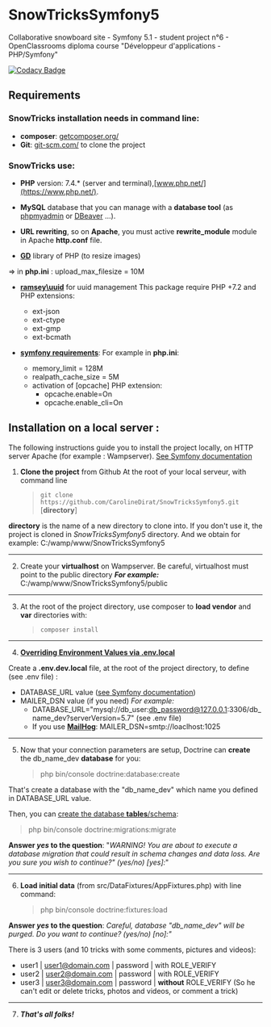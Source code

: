# SnowTricksSymfony5
Collaborative snowboard site - Symfony 5.1 - student project n°6 - OpenClassrooms  diploma course "Développeur d'applications - PHP/Symfony"

[![Codacy Badge](https://app.codacy.com/project/badge/Grade/7ee9cfc490a74bc78aa4a9e35937cec2)](https://www.codacy.com/manual/CarolineDirat/SnowTricksSymfony5?utm_source=github.com&amp;utm_medium=referral&amp;utm_content=CarolineDirat/SnowTricksSymfony5&amp;utm_campaign=Badge_Grade)

## Requirements

### SnowTricks installation needs in command line:
  - **composer**:  [getcomposer.org/](https://getcomposer.org/)
  - **Git**: [git-scm.com/](https://git-scm.com/) to clone the project

### SnowTricks use:

  - **PHP** version: 7.4.* (server and terminal),[www.php.net/](https://www.php.net/).

  - **MySQL** database that you can manage with a **database tool** (as [phpmyadmin](https://www.phpmyadmin.net/) or [DBeaver](https://dbeaver.io/) ...).

  - **URL rewriting**, so on **Apache**, you must active **rewrite_module** module in Apache **http.conf** file.

  - **[GD](https://www.php.net/manual/en/book.image.php)** library of PHP (to resize images)

  => in **php.ini** : upload_max_filesize = 10M
  - **[ramsey\uuid](https://github.com/ramsey/uuid)** for uuid management
  This package require PHP +7.2 and PHP extensions:
    - ext-json
    - ext-ctype
    - ext-gmp
    - ext-bcmath

  - **[symfony requirements](https://symfony.com/doc/current/setup.html#technical-requirements)**:
  For example in **php.ini**:
    - memory_limit = 128M
    - realpath_cache_size = 5M
    - activation of [opcache] PHP extension:
      - opcache.enable=On
      - opcache.enable_cli=On

## Installation on a local server :

The following instructions guide you to install the project locally, on HTTP server Apache (for example : Wampserver). [See Symfony documentation](https://symfony.com/doc/current/setup.html#setting-up-an-existing-symfony-project) 

1. **Clone the project** from Github 
   At the root of your local serveur, with command line
   > `git clone  https://github.com/CarolineDirat/SnowTricksSymfony5.git` [**directory**]

**directory** is the name of a new directory to clone into. 
If you don't use it, the project is cloned in *SnowTricksSymfony5* directory. And we obtain for example: C:/wamp/www/SnowTricksSymfony5

--------
2. Create your **virtualhost** on Wampserver.
Be careful, virtualhost must point to the public directory
**_For example:_** C:/wamp/www/SnowTricksSymfony5/public

--------
3. At the root of the project directory, use composer to **load vendor** and **var** directories with:
   > `composer install`
   
--------
4. **[Overriding Environment Values via .env.local](https://symfony.com/doc/current/configuration.html#overriding-environment-values-via-env-local)**

Create a **.env.dev.local** file, at the root of the project directory, to define (see .env file) :
- DATABASE_URL value ([see Symfony documentation](https://symfony.com/doc/current/doctrine.html#configuring-the-database))
- MAILER_DSN value (if you need)
_For example:_
  - DATABASE_URL="mysql://db_user:db_password@127.0.0.1:3306/db_name_dev?serverVersion=5.7" (see .env file)
  - If you use **[MailHog](https://github.com/mailhog/MailHog)**: MAILER_DSN=smtp://loaclhost:1025

--------
5. Now that your connection parameters are setup, Doctrine can **create** the db_name_dev **database** for you:
   > php bin/console doctrine:database:create

That's create a database with the "db_name_dev" which name you defined in DATABASE_URL value.

Then, you can [create the database **tables**/schema](https://symfony.com/doc/current/doctrine.html#migrations-creating-the-database-tables-schema):
   
   > php bin/console doctrine:migrations:migrate

**Answer _yes_ to the question**: "_WARNING! You are about to execute a database migration that could result in schema changes and data loss. Are you sure you wish to continue?" (yes/no) [yes]:_"

--------
6. **Load initial data** (from src/DataFixtures/AppFixtures.php) with line command:
   > php bin/console doctrine:fixtures:load

**Answer _yes_ to the question**: _Careful, database "db_name_dev" will be purged. Do you want to continue? (yes/no) [no]:"_

There is 3 users (and 10 tricks with some comments, pictures and videos):
  - user1 | user1@domain.com | password | with ROLE_VERIFY
  - user2 | user2@domain.com | password | with ROLE_VERIFY
  - user3 | user3@domain.com | password | **without** ROLE_VERIFY (So he can't edit or delete tricks, photos and videos, or comment a trick)

--------
7. _**That's all folks!**_ 








